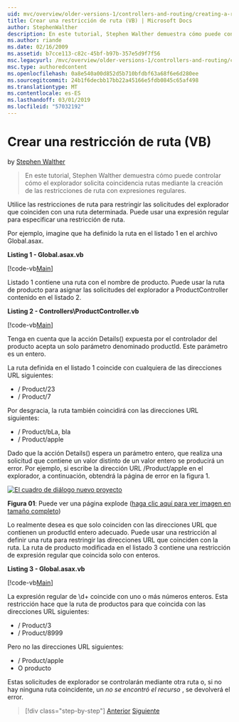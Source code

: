 ```yaml
---
uid: mvc/overview/older-versions-1/controllers-and-routing/creating-a-route-constraint-vb
title: Crear una restricción de ruta (VB) | Microsoft Docs
author: StephenWalther
description: En este tutorial, Stephen Walther demuestra cómo puede controlar cómo el explorador solicita coincidencia rutas mediante la creación de las restricciones de ruta con expresiones regulares.
ms.author: riande
ms.date: 02/16/2009
ms.assetid: b7cce113-c82c-45bf-b97b-357e5d9f7f56
msc.legacyurl: /mvc/overview/older-versions-1/controllers-and-routing/creating-a-route-constraint-vb
msc.type: authoredcontent
ms.openlocfilehash: 0a8e540a00d852d5b710bfdbf63a68f6e6d280ee
ms.sourcegitcommit: 24b1f6decbb17bb22a45166e5fdb0845c65af498
ms.translationtype: MT
ms.contentlocale: es-ES
ms.lasthandoff: 03/01/2019
ms.locfileid: "57032192"
---
```

<a name="creating-a-route-constraint-vb"></a>Crear una restricción de ruta (VB)
====================
by [Stephen Walther](https://github.com/StephenWalther)

> En este tutorial, Stephen Walther demuestra cómo puede controlar cómo el explorador solicita coincidencia rutas mediante la creación de las restricciones de ruta con expresiones regulares.


Utilice las restricciones de ruta para restringir las solicitudes del explorador que coinciden con una ruta determinada. Puede usar una expresión regular para especificar una restricción de ruta.

Por ejemplo, imagine que ha definido la ruta en el listado 1 en el archivo Global.asax.

**Listing 1 - Global.asax.vb**

[!code-vb[Main](creating-a-route-constraint-vb/samples/sample1.vb)]

Listado 1 contiene una ruta con el nombre de producto. Puede usar la ruta de producto para asignar las solicitudes del explorador a ProductController contenido en el listado 2.

**Listing 2 - Controllers\ProductController.vb**

[!code-vb[Main](creating-a-route-constraint-vb/samples/sample2.vb)]

Tenga en cuenta que la acción Details() expuesta por el controlador del producto acepta un solo parámetro denominado productId. Este parámetro es un entero.

La ruta definida en el listado 1 coincide con cualquiera de las direcciones URL siguientes:

- / Product/23
- / Product/7

Por desgracia, la ruta también coincidirá con las direcciones URL siguientes:

- / Product/bLa, bla
- / Product/apple

Dado que la acción Details() espera un parámetro entero, que realiza una solicitud que contiene un valor distinto de un valor entero se producirá un error. Por ejemplo, si escribe la dirección URL /Product/apple en el explorador, a continuación, obtendrá la página de error en la figura 1.


[![El cuadro de diálogo nuevo proyecto](creating-a-route-constraint-vb/_static/image1.jpg)](creating-a-route-constraint-vb/_static/image1.png)

**Figura 01**: Puede ver una página explode ([haga clic aquí para ver imagen en tamaño completo](creating-a-route-constraint-vb/_static/image2.png))


Lo realmente desea es que solo coinciden con las direcciones URL que contienen un productId entero adecuado. Puede usar una restricción al definir una ruta para restringir las direcciones URL que coinciden con la ruta. La ruta de producto modificada en el listado 3 contiene una restricción de expresión regular que coincida solo con enteros.

**Listing 3 - Global.asax.vb**

[!code-vb[Main](creating-a-route-constraint-vb/samples/sample3.vb)]

La expresión regular de \d+ coincide con uno o más números enteros. Esta restricción hace que la ruta de productos para que coincida con las direcciones URL siguientes:

- / Product/3
- / Product/8999

Pero no las direcciones URL siguientes:

- / Product/apple
- O producto

Estas solicitudes de explorador se controlarán mediante otra ruta o, si no hay ninguna ruta coincidente, un *no se encontró el recurso* , se devolverá el error.

> [!div class="step-by-step"]
> [Anterior](creating-custom-routes-vb.md)
> [Siguiente](creating-a-custom-route-constraint-vb.md)
